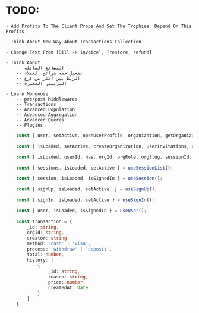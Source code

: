 # TODO:

    - Add Profits To The Client Props And Set The Trophies  Depend On This Profits

    - Think About New Way About Transactions Collection

    - Change Text From [Bill -> invoice], [restore, refund]

    - Think About
        -- البضائع السائله
        -- تفعيل خطه شرائح العملاء
        -- الربط بين اكثر من فرع
        -- البرينتر الصغيرة

    - Learn Mongoose
        -- pre/post Middlewares
        -- Transactions
        -- Advanced Population
        -- Advanced Aggregation
        -- Advanced Queres
        -- Plugins

```ts
    const { user, setActive, openUserProfile, organization, getOrganization, createOrganization, client, frontendApi, ...rest } = useClerk();

    const { isLoaded, setActive, createOrganization, userInvitations, userMemberships, userSuggestions } = useOrganizationList();

    const { isLoaded, userId, has, orgId, orgRole, orgSlug, sessionId, actor, getToken, isSignedIn, signOut } = useAuth();

    const { sessions, isLoaded, setActive } = useSessionList();

    const { session, isLoaded, isSignedIn } = useSession();

    const { signUp, isLoaded, setActive ,} = useSignUp();

    const { signIn, isLoaded, setActive } = useSignIn();

    const { user, isLoaded, isSignedIn } = useUser();
```

```ts
    const transaction = {
        _id: string,
        orgId: string,
        creator: string,
        method: 'cash' | 'visa',
        process: 'withdraw' | 'deposit',
        total: number,
        history: [
            {
                _id: string,
                reason: string,
                price: number,
                createdAt: Date
            }
        ]
    }
```
